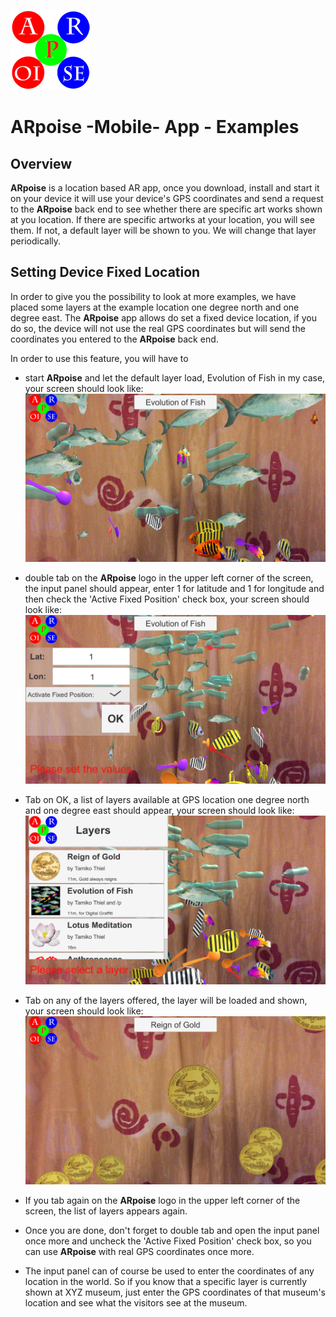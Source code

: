 ![ARpoise Logo](/images/arpoise_logo_rgb-128.png)
# ARpoise -Mobile- App - Examples

## Overview
**ARpoise** is a location based AR app, once you download, install and start it on your device it will use your
device's GPS coordinates and send a request to the **ARpoise** back end to see whether there are specific art works
shown at you location. If there are specific artworks at your location, you will see them. If not, a default layer will
be shown to you. We will change that layer periodically.
## Setting Device Fixed Location
In order to give you the possibility to look at more examples, we have placed some layers
at the example location one degree north and one degree east.
The **ARpoise** app allows do set a fixed device location, if you do so, the device will not use the real GPS coordinates
but will send the coordinates you entered to the **ARpoise** back end.

In order to use this feature, you will have to

- start **ARpoise** and let the default layer load, Evolution of Fish in my case, your screen should look like:
![ARpoiseExamples1](/images/ARpoiseExamples1.PNG)

- double tab on the **ARpoise** logo in the upper left corner of the screen, the input panel should appear, enter 1 for latitude and 1 for longitude and then check the 'Active Fixed Position' check box, your screen should look like:
![ARpoiseExamples2](/images/ARpoiseExamples2.PNG)

- Tab on OK, a list of layers available at GPS location one degree north and one degree east should appear, your screen should look like:
![ARpoiseExamples3](/images/ARpoiseExamples3.PNG)

- Tab on any of the layers offered, the layer will be loaded and shown, your screen should look like:
![ARpoiseExamples4](/images/ARpoiseExamples4.PNG)

- If you tab again on the **ARpoise** logo in the upper left corner of the screen, the list of layers appears again.

- Once you are done, don't forget to double tab and open the input panel once more and uncheck the 'Active Fixed Position' check box,
so you can use **ARpoise** with real GPS coordinates once more.

- The input panel can of course be used to enter the coordinates of any location in the world. So if you know that a specific layer is currently shown at XYZ museum, just enter the GPS coordinates of that museum's location and see what the visitors see at the museum.
